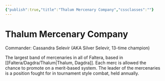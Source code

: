 ```yaml
---
{"publish":true,"title":"Thalum Mercenary Company","cssclasses":""}
---
```




# Thalum Mercenary Company

Commander: Cassandra Selevir (AKA Silver Selevir, 13-time champion)

The largest band of mercenaries in all of Faltera, based in [[Faltera/Dagdra/Thalum\|Thalum, Dagdra]]. Each merc is allowed the chance to promote on a merit-based system. The leader of the mercenaries is a position fought for in tournament style combat, held annually.
